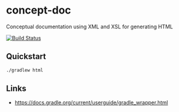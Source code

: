 # concept-doc
Conceptual documentation using XML and XSL for generating HTML

[![Build Status](https://travis-ci.org/Nachtfeuer/concept-doc.svg?branch=master)](https://travis-ci.org/Nachtfeuer/concept-doc)

## Quickstart

```bash
./gradlew html
```

## Links

  - <https://docs.gradle.org/current/userguide/gradle_wrapper.html>

